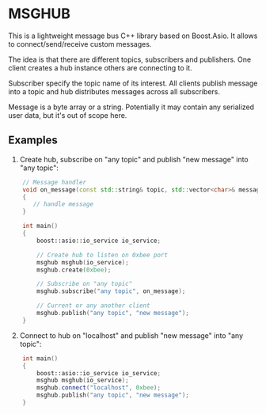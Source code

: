 MSGHUB
======

This is a lightweight message bus C++ library based on Boost.Asio.
It allows to connect/send/receive custom messages.

The idea is that there are different topics, subscribers and publishers.
One client creates a hub instance others are connecting to it.

Subscriber specify the topic name of its interest.
All clients publish message into a topic and hub distributes messages across all subscribers.

Message is a byte array or a string.
Potentially it may contain any serialized user data, but it's out of scope here.

Examples
--------

1. Create hub, subscribe on "any topic" and publish "new message" into "any topic":
```c++
	// Message handler
	void on_message(const std::string& topic, std::vector<char>& message)
	{
	   // handle message
	}

	int main()
	{
		boost::asio::io_service io_service;

		// Create hub to listen on 0xbee port
		msghub msghub(io_service);
		msghub.create(0xbee);

		// Subscribe on "any topic"
		msghub.subscribe("any topic", on_message);

		// Current or any another client
		msghub.publish("any topic", "new message");
	}
```

2. Connect to hub on "localhost" and publish "new message" into "any topic":
```c++
	int main()
	{
		boost::asio::io_service io_service;
		msghub msghub(io_service);
		msghub.connect("localhost", 0xbee);
		msghub.publish("any topic", "new message");
	}
```
